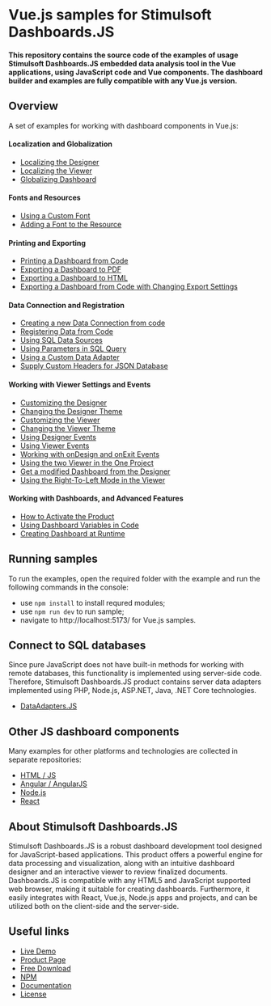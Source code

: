 # Vue.js samples for Stimulsoft Dashboards.JS

#### This repository contains the source code of the examples of usage Stimulsoft Dashboards.JS embedded data analysis tool in the Vue applications, using JavaScript code and Vue components. The dashboard builder and examples are fully compatible with any Vue.js version.

## Overview
A set of examples for working with dashboard components in Vue.js:

#### Localization and Globalization
* [Localizing the Designer](https://github.com/stimulsoft/Samples-Dashboards.JS-for-Vue.js/blob/main/src/Localizing%20the%20Designer.vue)
* [Localizing the Viewer](https://github.com/stimulsoft/Samples-Dashboards.JS-for-Vue.js/blob/main/src/Localizing%20the%20Viewer.vue)
* [Globalizing Dashboard](https://github.com/stimulsoft/Samples-Dashboards.JS-for-Vue.js/blob/main/src/Globalizing%20Dashboard.vue)

#### Fonts and Resources
* [Using a Custom Font](https://github.com/stimulsoft/Samples-Dashboards.JS-for-Vue.js/blob/main/src/Using%20a%20Custom%20Font.vue)
* [Adding a Font to the Resource](https://github.com/stimulsoft/Samples-Dashboards.JS-for-Vue.js/blob/main/src/Adding%20a%20Font%20to%20the%20Resource.vue)

#### Printing and Exporting
* [Printing a Dashboard from Code](https://github.com/stimulsoft/Samples-Dashboards.JS-for-Vue.js/blob/main/src/Printing%20the%20Dashboard%20from%20Code.vue)
* [Exporting a Dashboard to PDF](https://github.com/stimulsoft/Samples-Dashboards.JS-for-Vue.js/blob/main/src/Exporting%20a%20Dashboard%20to%20PDF.vue)
* [Exporting a Dashboard to HTML](https://github.com/stimulsoft/Samples-Dashboards.JS-for-Vue.js/blob/main/src/Exporting%20a%20Dashboard%20to%20HTML.vue)
* [Exporting a Dashboard from Code with Changing Export Settings](https://github.com/stimulsoft/Samples-Dashboards.JS-for-Vue.js/blob/main/src/Exporting%20a%20Dashboard%20from%20Code%20with%20Changing%20Export%20Settings.vue)

#### Data Connection and Registration
* [Creating a new Data Connection from code](https://github.com/stimulsoft/Samples-Dashboards.JS-for-Vue.js/blob/main/src/Creating%20a%20new%20Data%20Connection%20from%20code.vue)
* [Registering Data from Code](https://github.com/stimulsoft/Samples-Dashboards.JS-for-Vue.js/blob/main/src/Registering%20Data%20from%20Code.vue)
* [Using SQL Data Sources](https://github.com/stimulsoft/Samples-Dashboards.JS-for-Vue.js/blob/main/src/Using%20SQL%20Data%20Sources.vue)
* [Using Parameters in SQL Query](https://github.com/stimulsoft/Samples-Dashboards.JS-for-Vue.js/blob/main/src/Using%20Parameters%20in%20SQL%20Query.vue)
* [Using a Custom Data Adapter](https://github.com/stimulsoft/Samples-Dashboards.JS-for-Vue.js/blob/main/src/Using%20a%20Custom%20Data%20Adapter.vue)
* [Supply Custom Headers for JSON Database](https://github.com/stimulsoft/Samples-Dashboards.JS-for-Vue.js/blob/main/src/Supply%20Custom%20Headers%20for%20JSON%20Database.vue)

#### Working with Viewer Settings and Events
* [Customizing the Designer](https://github.com/stimulsoft/Samples-Dashboards.JS-for-Vue.js/blob/main/src/Customizing%20the%20Designer.vue)
* [Changing the Designer Theme](https://github.com/stimulsoft/Samples-Dashboards.JS-for-Vue.js/blob/main/src/Changing%20the%20Designer%20Theme.vue)
* [Customizing the Viewer](https://github.com/stimulsoft/Samples-Dashboards.JS-for-Vue.js/blob/main/src/Customizing%20the%20Viewer.vue) 
* [Changing the Viewer Theme](https://github.com/stimulsoft/Samples-Dashboards.JS-for-Vue.js/blob/main/src/Changing%20the%20Viewer%20Theme.vue)
* [Using Designer Events](https://github.com/stimulsoft/Samples-Dashboards.JS-for-Vue.js/blob/main/src/Using%20Designer%20Events.vue)
* [Using Viewer Events](https://github.com/stimulsoft/Samples-Dashboards.JS-for-Vue.js/blob/main/src/Using%20Viewer%20Events.vue)
* [Working with onDesign and onExit Events](https://github.com/stimulsoft/Samples-Dashboards.JS-for-Vue.js/blob/main/src/Working%20with%20onDesign%20and%20onExit%20Events.vue)
* [Using the two Viewer in the One Project](https://github.com/stimulsoft/Samples-Dashboards.JS-for-Vue.js/blob/main/src/Using%20the%20two%20Viewer%20in%20the%20One%20Project.vue)
* [Get a modified Dashboard from the Designer](https://github.com/stimulsoft/Samples-Dashboards.JS-for-Vue.js/blob/main/src/Get%20a%20modified%20Dashboard%20from%20the%20Designer.vue)
* [Using the Right-To-Left Mode in the Viewer](https://github.com/stimulsoft/Samples-Dashboards.JS-for-Vue.js/blob/main/src/Using%20the%20Right-To-Left%20Mode%20in%20the%20Viewer.vue)

#### Working with Dashboards, and Advanced Features
* [How to Activate the Product](https://github.com/stimulsoft/Samples-Dashboards.JS-for-Vue.js/blob/main/src/How%20to%20Activate%20the%20Product.vue)
* [Using Dashboard Variables in Code](https://github.com/stimulsoft/Samples-Dashboards.JS-for-Vue.js/blob/main/src/Using%20Dashboard%20Variables%20in%20Code.vue)
* [Creating Dashboard at Runtime](https://github.com/stimulsoft/Samples-Dashboards.JS-for-Vue.js/blob/main/src/Creating%20Dashboard%20at%20Runtime.vue)

## Running samples
To run the examples, open the required folder with the example and run the following commands in the console:
* use `npm install` to install requred modules;
* use `npm run dev` to run sample;
* navigate to http://localhost:5173/ for Vue.js samples.

## Connect to SQL databases
Since pure JavaScript does not have built-in methods for working with remote databases, this functionality is implemented using server-side code. Therefore, Stimulsoft Dashboards.JS product contains server data adapters implemented using PHP, Node.js, ASP.NET, Java, .NET Core technologies.
* [DataAdapters.JS](https://github.com/stimulsoft/DataAdapters.JS)

## Other JS dashboard components
Many examples for other platforms and technologies are collected in separate repositories:
* [HTML / JS](https://github.com/stimulsoft/Samples-Dashboards.JS-for-HTML)
* [Angular / AngularJS](https://github.com/stimulsoft/Samples-Dashboards.JS-for-Angular)
* [Node.js](https://github.com/stimulsoft/Samples-Dashboards.JS-for-Node.js)
* [React](https://github.com/stimulsoft/Samples-Dashboards.JS-for-Vue.js)

## About Stimulsoft Dashboards.JS
Stimulsoft Dashboards.JS is a robust dashboard development tool designed for JavaScript-based applications. This product offers a powerful engine for data processing and visualization, along with an intuitive dashboard designer and an interactive viewer to review finalized documents. Dashboards.JS is compatible with any HTML5 and JavaScript supported web browser, making it suitable for creating dashboards. Furthermore, it easily integrates with React, Vue.js, Node.js apps and projects, and can be utilized both on the client-side and the server-side.

## Useful links
* [Live Demo](http://demo.stimulsoft.com/#Js)
* [Product Page](https://www.stimulsoft.com/en/products/dashboards-js)
* [Free Download](https://www.stimulsoft.com/en/downloads)
* [NPM](https://www.npmjs.com/package/stimulsoft-dashboards-js)
* [Documentation](https://www.stimulsoft.com/en/documentation/online/programming-manual/index.html?reports_js.htm)
* [License](LICENSE.md)
